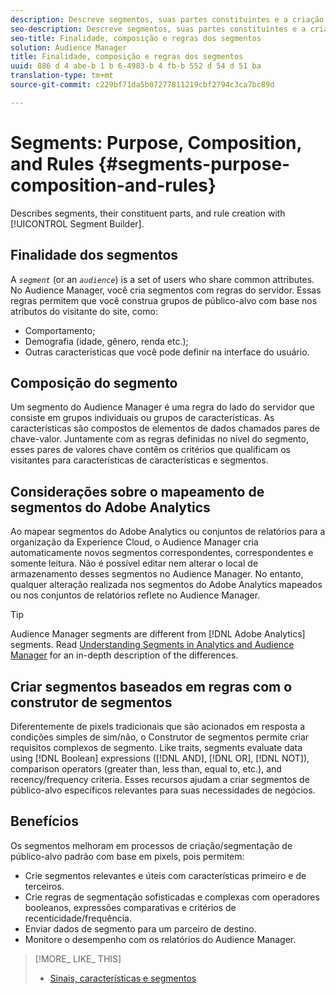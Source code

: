 ```yaml
---
description: Descreve segmentos, suas partes constituintes e a criação de regras com o Construtor de segmentos.
seo-description: Descreve segmentos, suas partes constituintes e a criação de regras com o Construtor de segmentos.
seo-title: Finalidade, composição e regras dos segmentos
solution: Audience Manager
title: Finalidade, composição e regras dos segmentos
uuid: 886 d 4 abe-b 1 b 6-4983-b 4 fb-b 552 d 54 d 51 ba
translation-type: tm+mt
source-git-commit: c229bf71da5b07277811219cbf2794c3ca7bc89d

---
```



# Segments: Purpose, Composition, and Rules {#segments-purpose-composition-and-rules}

Describes segments, their constituent parts, and rule creation with [!UICONTROL Segment Builder].

## Finalidade dos segmentos

A *`segment`* (or an *`audience`*) is a set of users who share common attributes. No Audience Manager, você cria segmentos com regras do servidor. Essas regras permitem que você construa grupos de público-alvo com base nos atributos do visitante do site, como:

* Comportamento;
* Demografia (idade, gênero, renda etc.);
* Outras características que você pode definir na interface do usuário.

## Composição do segmento

Um segmento do Audience Manager é uma regra do lado do servidor que consiste em grupos individuais ou grupos de características. As características são compostos de elementos de dados chamados pares de chave-valor. Juntamente com as regras definidas no nível do segmento, esses pares de valores chave contêm os critérios que qualificam os visitantes para características de características e segmentos.

## Considerações sobre o mapeamento de segmentos do Adobe Analytics

Ao mapear segmentos do Adobe Analytics ou conjuntos de relatórios para a organização da Experience Cloud, o Audience Manager cria automaticamente novos segmentos correspondentes, correspondentes e somente leitura. Não é possível editar nem alterar o local de armazenamento desses segmentos no Audience Manager. No entanto, qualquer alteração realizada nos segmentos do Adobe Analytics mapeados ou nos conjuntos de relatórios reflete no Audience Manager.

>[!TIP]
>
>Audience Manager segments are different from [!DNL Adobe Analytics] segments. Read [Understanding Segments in Analytics and Audience Manager](https://marketing.adobe.com/resources/help/en_US/analytics/audiences/aam-analytics-segments.html) for an in-depth description of the differences.

## Criar segmentos baseados em regras com o construtor de segmentos

Diferentemente de pixels tradicionais que são acionados em resposta a condições simples de sim/não, o Construtor de segmentos permite criar requisitos complexos de segmento. Like traits, segments evaluate data using [!DNL Boolean] expressions ([!DNL AND], [!DNL OR], [!DNL NOT]), comparison operators (greater than, less than, equal to, etc.), and recency/frequency criteria. Esses recursos ajudam a criar segmentos de público-alvo específicos relevantes para suas necessidades de negócios.

## Benefícios

Os segmentos melhoram em processos de criação/segmentação de público-alvo padrão com base em pixels, pois permitem:

* Crie segmentos relevantes e úteis com características primeiro e de terceiros.
* Crie regras de segmentação sofisticadas e complexas com operadores booleanos, expressões comparativas e critérios de recenticidade/frequência.
* Enviar dados de segmento para um parceiro de destino.
* Monitore o desempenho com os relatórios do Audience Manager.

>[!MORE_ LIKE_ THIS]
>
>* [Sinais, características e segmentos](../../reference/signal-trait-segment.md)

